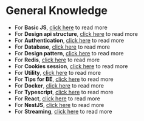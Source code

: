 # General Knowledge

- For **Basic JS**, [click here](./nodejs.md) to read more
- For **Design api structure**, [click here](./api_structure/doc.md) to read more
- For **Authentication**, [click here](./authentication/doc.md) to read more
- For **Database**, [click here](./database/doc.md) to read more
- For **Design pattern**, [click here](./patterns/doc.md) to read more
- For **Redis**, [click here](./redis/doc.md) to read more
- For **Cookies session**, [click here](./session_cookies/doc.md) to read more
- For **Utility**, [click here](./utils/doc.md) to read more
- For **Tips for BE**, [click here](./tips_BE/doc.md) to read more
- For **Docker**, [click here](./docker/doc.md) to read more
- For **Typescript**, [click here](./typescript/doc.md) to read more
- For **React**, [click here](./react/doc.md) to read more
- For **NestJS**, [click here](./nestjs/doc.md) to read more
- For **Streaming**, [click here](./stream/doc.md) to read more
